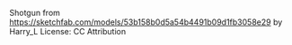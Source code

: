 Shotgun from https://sketchfab.com/models/53b158b0d5a54b4491b09d1fb3058e29 by Harry_L
License: CC Attribution

